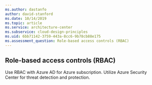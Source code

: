 ```yaml
---
ms.author: dastanfo
author: david-stanford
ms.date: 10/14/2019
ms.topic: article
ms.service: architecture-center
ms.subservice: cloud-design-principles
ms.uid: 6bb71142-3759-443a-8cc6-9b78cb88e175
ms.assessment_question: Role-based access controls (RBAC)
---
```

## Role-based access controls (RBAC)

Use RBAC with Azure AD for Azure subscription. Utilize Azure Security Center for threat detection and protection.
